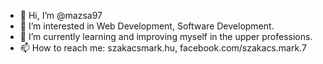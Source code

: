- 👋 Hi, I’m @mazsa97
- 👀 I’m interested in Web Development, Software Development.
- 🌱 I’m currently learning and improving myself in the upper professions.
- 📫 How to reach me: szakacsmark.hu, facebook.com/szakacs.mark.7

